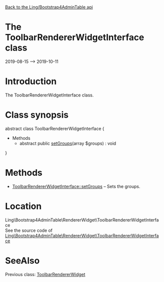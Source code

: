 [Back to the Ling/Bootstrap4AdminTable api](https://github.com/lingtalfi/Bootstrap4AdminTable/blob/master/doc/api/Ling/Bootstrap4AdminTable.md)



The ToolbarRendererWidgetInterface class
================
2019-08-15 --> 2019-10-11






Introduction
============

The ToolbarRendererWidgetInterface class.



Class synopsis
==============


abstract class <span class="pl-k">ToolbarRendererWidgetInterface</span>  {

- Methods
    - abstract public [setGroups](https://github.com/lingtalfi/Bootstrap4AdminTable/blob/master/doc/api/Ling/Bootstrap4AdminTable/RendererWidget/ToolbarRendererWidgetInterface/setGroups.md)(array $groups) : void

}






Methods
==============

- [ToolbarRendererWidgetInterface::setGroups](https://github.com/lingtalfi/Bootstrap4AdminTable/blob/master/doc/api/Ling/Bootstrap4AdminTable/RendererWidget/ToolbarRendererWidgetInterface/setGroups.md) &ndash; Sets the groups.





Location
=============
Ling\Bootstrap4AdminTable\RendererWidget\ToolbarRendererWidgetInterface<br>
See the source code of [Ling\Bootstrap4AdminTable\RendererWidget\ToolbarRendererWidgetInterface](https://github.com/lingtalfi/Bootstrap4AdminTable/blob/master/RendererWidget/ToolbarRendererWidgetInterface.php)



SeeAlso
==============
Previous class: [ToolbarRendererWidget](https://github.com/lingtalfi/Bootstrap4AdminTable/blob/master/doc/api/Ling/Bootstrap4AdminTable/RendererWidget/ToolbarRendererWidget.md)<br>
